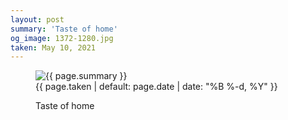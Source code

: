 ```yaml
---
layout: post
summary: 'Taste of home'
og_image: 1372-1280.jpg
taken: May 10, 2021
---
```


<figure class="post">
 <img alt="{{ page.summary }}" sizes="(min-width: 700px) 50vw, calc(100vw - 2rem)" src="{{ site.assets_url }}/1372-640.jpg" srcset="{{ site.assets_url }}/1372-320.jpg 320w, {{ site.assets_url }}/1372-640.jpg 640w, {{ site.assets_url }}/1372-960.jpg 960w, {{ site.assets_url }}/1372-1280.jpg 1280w"/>
 <figcaption>
  <time>
   {{ page.taken | default: page.date | date: "%B %-d, %Y" }}
  </time>
  <p>
   Taste of home
  </p>
 </figcaption>
</figure>

